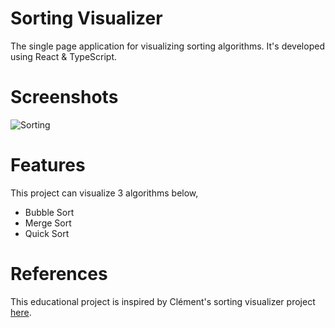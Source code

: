 # Sorting Visualizer
The single page application for visualizing sorting algorithms. It's developed using React & TypeScript.
# Screenshots
![Sorting](https://github.com/detohm/sorting-visualizer/blob/main/docs/sorting-screenshot-1.gif?raw=true)
# Features
This project can visualize 3 algorithms below,
- Bubble Sort
- Merge Sort
- Quick Sort
  
# References
This educational project is inspired by Clément's sorting visualizer project [here](https://github.com/clementmihailescu/Sorting-Visualizer).
